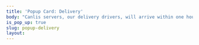 ```yaml
---
title: 'Popup Card: Delivery'
body: "Canlis servers, our delivery drivers, will arrive within one hour of the time you have chosen. For example, if you selected a 5pm meal we’ll arrive sometime between 5pm and 6pm. So you can plan ahead and to minimize contact, we’ll send you a text as soon as we are en route and again when we arrive at your address. <br><br> If you live in an apartment building, we ask that you come outside to pick up your order. For everyone's safety, our servers will not enter buildings. Wine or alcohol orders require ID check."
is_pop_up: true
slug: popup-delivery
layout:
---
```


